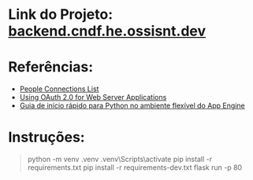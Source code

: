 # Link do Projeto: [backend.cndf.he.ossisnt.dev](https://backend.cndf.he.ossisnt.dev)

# Referências:

- [People Connections List](https://developers.google.com/people/api/rest/v1/people.connections/list)
- [Using OAuth 2.0 for Web Server Applications](https://developers.google.com/identity/protocols/oauth2/web-server#httprest_5)
- [Guia de início rápido para Python no ambiente flexível do App Engine](https://cloud.google.com/appengine/docs/flexible/python/quickstart?hl=pt-br)
 
 
# Instruções:
 
> python -m venv .venv
> .venv\Scripts\activate
> pip install -r requirements.txt
> pip install -r requirements-dev.txt
> flask run -p 80
